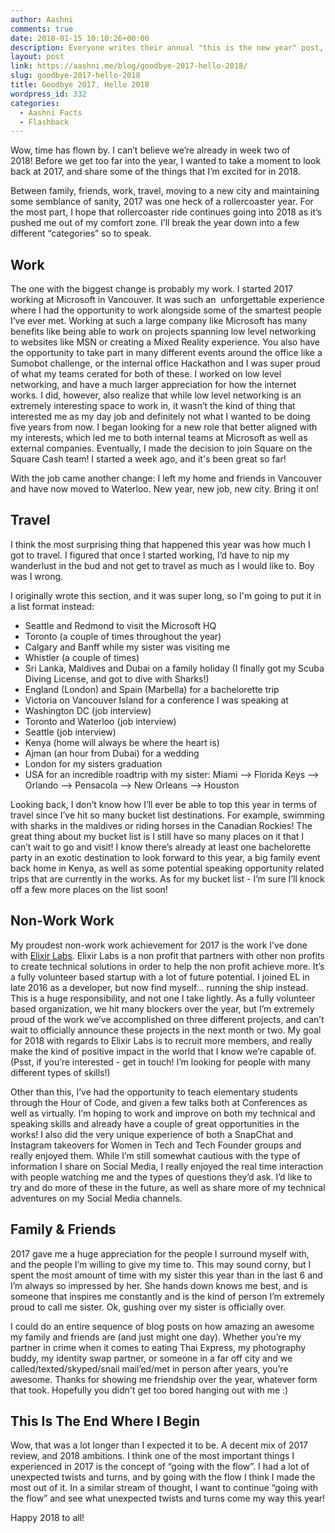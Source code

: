 ```yaml
---
author: Aashni
comments: true
date: 2018-01-15 10:10:26+00:00
description: Everyone writes their annual "this is the new year" post, here's mine.
layout: post
link: https://aashni.me/blog/goodbye-2017-hello-2018/
slug: goodbye-2017-hello-2018
title: Goodbye 2017, Hello 2018
wordpress_id: 332
categories:
  - Aashni Facts
  - Flashback
---
```


Wow, time has flown by. I can’t believe we’re already in week two of 2018! Before we get too far into the year, I wanted to take a moment to look back at 2017, and share some of the things that I’m excited for in 2018.

Between family, friends, work, travel, moving to a new city and maintaining some semblance of sanity, 2017 was one heck of a rollercoaster year. For the most part, I hope that rollercoaster ride continues going into 2018 as it’s pushed me out of my comfort zone. I’ll break the year down into a few different “categories” so to speak.

## **Work**

The one with the biggest change is probably my work. I started 2017 working at Microsoft in Vancouver. It was such an  unforgettable experience where I had the opportunity to work alongside some of the smartest people I’ve ever met. Working at such a large company like Microsoft has many benefits like being able to work on projects spanning low level networking to websites like MSN or creating a Mixed Reality experience. You also have the opportunity to take part in many different events around the office like a Sumobot challenge, or the internal office Hackathon and I was super proud of what my teams cerated for both of these. I worked on low level networking, and have a much larger appreciation for how the internet works. I did, however, also realize that while low level networking is an extremely interesting space to work in, it wasn’t the kind of thing that interested me as my day job and definitely not what I wanted to be doing five years from now. I began looking for a new role that better aligned with my interests, which led me to both internal teams at Microsoft as well as external companies. Eventually, I made the decision to join Square on the Square Cash team! I started a week ago, and it's been great so far!

With the job came another change: I left my home and friends in Vancouver and have now moved to Waterloo. New year, new job, new city. Bring it on!

## **Travel**

I think the most surprising thing that happened this year was how much I got to travel. I figured that once I started working, I’d have to nip my wanderlust in the bud and not get to travel as much as I would like to. Boy was I wrong.

I originally wrote this section, and it was super long, so I'm going to put it in a list format instead:

- Seattle and Redmond to visit the Microsoft HQ
- Toronto (a couple of times throughout the year)
- Calgary and Banff while my sister was visiting me
- Whistler (a couple of times)
- Sri Lanka, Maldives and Dubai on a family holiday (I finally got my Scuba Diving License, and got to dive with Sharks!)
- England (London) and Spain (Marbella) for a bachelorette trip
- Victoria on Vancouver Island for a conference I was speaking at
- Washington DC (job interview)
- Toronto and Waterloo (job interview)
- Seattle (job interview)
- Kenya (home will always be where the heart is)
- Ajman (an hour from Dubai) for a wedding
- London for my sisters graduation
- USA for an incredible roadtrip with my sister: Miami —> Florida Keys —> Orlando —> Pensacola —> New Orleans —> Houston

Looking back, I don’t know how I’ll ever be able to top this year in terms of travel since I’ve hit so many bucket list destinations. For example, swimming with sharks in the maldives or riding horses in the Canadian Rockies! The great thing about my bucket list is I still have so many places on it that I can’t wait to go and visit! I know there’s already at least one bachelorette party in an exotic destination to look forward to this year, a big family event back home in Kenya, as well as some potential speaking opportunity related trips that are currently in the works. As for my bucket list - I’m sure I’ll knock off a few more places on the list soon!

## Non-Work Work

My proudest non-work work achievement for 2017 is the work I’ve done with [Elixir Labs](https://elixirlabs.org). Elixir Labs is a non profit that partners with other non profits to create technical solutions in order to help the non profit achieve more. It’s a fully volunteer based startup with a lot of future potential. I joined EL in late 2016 as a developer, but now find myself… running the ship instead. This is a huge responsibility, and not one I take lightly. As a fully volunteer based organization, we hit many blockers over the year, but I’m extremely proud of the work we’ve accomplished on three different projects, and can’t wait to officially announce these projects in the next month or two. My goal for 2018 with regards to Elixir Labs is to recruit more members, and really make the kind of positive impact in the world that I know we’re capable of. (Psst, if you’re interested - get in touch! I’m looking for people with many different types of skills!)

Other than this, I’ve had the opportunity to teach elementary students through the Hour of Code, and given a few talks both at Conferences as well as virtually. I’m hoping to work and improve on both my technical and speaking skills and already have a couple of great opportunities in the works! I also did the very unique experience of both a SnapChat and Instagram takeovers for Women in Tech and Tech Founder groups and really enjoyed them. While I’m still somewhat cautious with the type of information I share on Social Media, I really enjoyed the real time interaction with people watching me and the types of questions they’d ask. I’d like to try and do more of these in the future, as well as share more of my technical adventures on my Social Media channels.

## Family & Friends

2017 gave me a huge appreciation for the people I surround myself with, and the people I’m willing to give my time to. This may sound corny, but I spent the most amount of time with my sister this year than in the last 6 and I’m always so impressed by her. She hands down knows me best, and is someone that inspires me constantly and is the kind of person I’m extremely proud to call me sister. Ok, gushing over my sister is officially over.

I could do an entire sequence of blog posts on how amazing an awesome my family and friends are (and just might one day). Whether you’re my partner in crime when it comes to eating Thai Express, my photography buddy, my identity swap partner, or someone in a far off city and we called/texted/skyped/snail mail’ed/met in person after years, you’re awesome. Thanks for showing me friendship over the year, whatever form that took. Hopefully you didn't get too bored hanging out with me :)

## This Is The End Where I Begin

Wow, that was a lot longer than I expected it to be. A decent mix of 2017 review, and 2018 ambitions. I think one of the most important things I experienced in 2017 is the concept of “going with the flow”. I had a lot of unexpected twists and turns, and by going with the flow I think I made the most out of it. In a similar stream of thought, I want to continue “going with the flow” and see what unexpected twists and turns come my way this year!

Happy 2018 to all!
